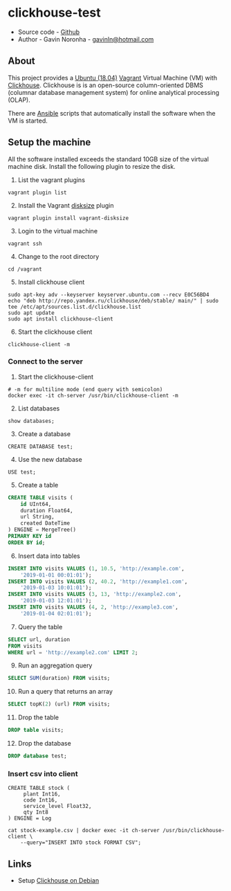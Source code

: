 # clickhouse-test

* Source code - [Github][1]
* Author - Gavin Noronha - <gavinln@hotmail.com>

[1]: https://github.com/gavinln/clickhouse-test

## About


This project provides a [Ubuntu (18.04)][10] [Vagrant][20] Virtual Machine (VM)
with [Clickhouse][30]. Clickhouse is is an open-source column-oriented DBMS
(columnar database management system) for online analytical processing (OLAP).

[10]: http://releases.ubuntu.com/18.04/
[20]: http://www.vagrantup.com/
[30]: https://clickhouse.tech/

There are [Ansible][90] scripts that automatically install the software when
the VM is started.

[90]: https://www.ansible.com/

## Setup the machine

All the software installed exceeds the standard 10GB size of the virtual
machine disk. Install the following plugin to resize the disk.

1. List the vagrant plugins

```
vagrant plugin list
```

2. Install the Vagrant [disksize][100] plugin

```
vagrant plugin install vagrant-disksize
```

[100]: https://github.com/sprotheroe/vagrant-disksize


3. Login to the virtual machine

```
vagrant ssh
```

4. Change to the root directory

```
cd /vagrant
```

5. Install clickhouse client


```
sudo apt-key adv --keyserver keyserver.ubuntu.com --recv E0C56BD4
echo "deb http://repo.yandex.ru/clickhouse/deb/stable/ main/" | sudo tee /etc/apt/sources.list.d/clickhouse.list
sudo apt update
sudo apt install clickhouse-client
```

6. Start the clickhouse client

```
clickhouse-client -m 
```

### Connect to the server

1. Start the clickhouse-client

```
# -m for multiline mode (end query with semicolon) 
docker exec -it ch-server /usr/bin/clickhouse-client -m 
```

2. List databases

```
show databases;
```

3. Create a database

```
CREATE DATABASE test;
```

4. Use the new database

```
USE test;
```

5. Create a table

```sql
CREATE TABLE visits (
    id UInt64,
    duration Float64,
    url String,
    created DateTime
) ENGINE = MergeTree() 
PRIMARY KEY id 
ORDER BY id;
```

6. Insert data into tables

```sql
INSERT INTO visits VALUES (1, 10.5, 'http://example.com',
    '2019-01-01 00:01:01');
INSERT INTO visits VALUES (2, 40.2, 'http://example1.com',
    '2019-01-03 10:01:01');
INSERT INTO visits VALUES (3, 13, 'http://example2.com',
    '2019-01-03 12:01:01');
INSERT INTO visits VALUES (4, 2, 'http://example3.com',
    '2019-01-04 02:01:01');
```

7. Query the table

```sql
SELECT url, duration
FROM visits
WHERE url = 'http://example2.com' LIMIT 2;
```

9. Run an aggregation query

```sql
SELECT SUM(duration) FROM visits;
```

10. Run a query that returns an array

```sql
SELECT topK(2) (url) FROM visits;
```

11. Drop the table

```sql
DROP table visits;
```

12. Drop the database

```sql
DROP database test;
```

### Insert csv into client

```
CREATE TABLE stock (
     plant Int16,
     code Int16,
     service_level Float32,
     qty Int8
) ENGINE = Log
```

```
cat stock-example.csv | docker exec -it ch-server /usr/bin/clickhouse-client \
    --query="INSERT INTO stock FORMAT CSV";
```

## Links

* Setup [Clickhouse on Debian][1000]

[1000]: https://www.digitalocean.com/community/tutorials/how-to-install-and-use-clickhouse-on-debian-10
